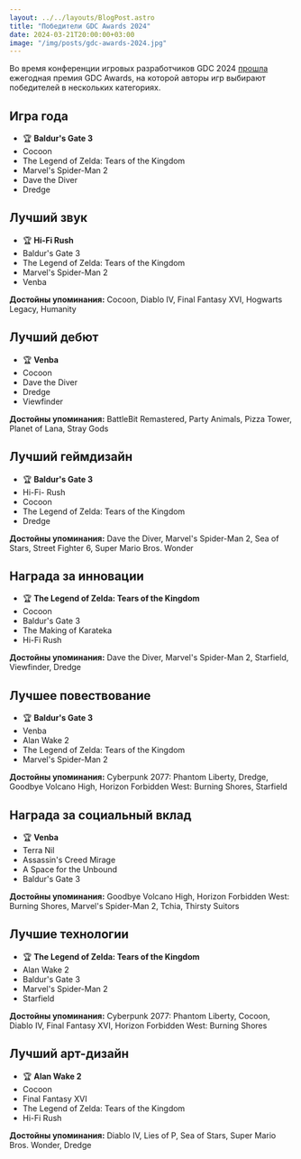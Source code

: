 ```yaml
---
layout: ../../layouts/BlogPost.astro
title: "Победители GDC Awards 2024"
date: 2024-03-21T20:00:00+03:00
image: "/img/posts/gdc-awards-2024.jpg"
---
```


Во время конференции игровых разработчиков GDC 2024 [прошла](https://twitter.com/Official_GDC) ежегодная премия GDC Awards, на которой авторы игр выбирают победителей в нескольких категориях.

## Игра года
-   🏆 **Baldur's Gate 3**  
-   Cocoon  
-   The Legend of Zelda: Tears of the Kingdom  
-   Marvel's Spider-Man 2  
-   Dave the Diver
-   Dredge

## Лучший звук
-   🏆 **Hi-Fi Rush**
-   Baldur's Gate 3
-   The Legend of Zelda: Tears of the Kingdom  
-   Marvel's Spider-Man 2
-   Venba

**Достойны упоминания:** Cocoon, Diablo IV, Final Fantasy XVI, Hogwarts Legacy, Humanity

## Лучший дебют
-   🏆 **Venba**
-   Cocoon
-   Dave the Diver
-   Dredge
-   Viewfinder

**Достойны упоминания:** BattleBit Remastered, Party Animals, Pizza Tower, Planet of Lana, Stray Gods

## Лучший геймдизайн
-   🏆 **Baldur's Gate 3**
-   Hi-Fi- Rush
-   Cocoon
-   The Legend of Zelda: Tears of the Kingdom
-   Dredge

**Достойны упоминания:** Dave the Diver, Marvel's Spider-Man 2, Sea of Stars, Street Fighter 6, Super Mario Bros. Wonder

## Награда за инновации
-   🏆 **The Legend of Zelda: Tears of the Kingdom**
-   Cocoon
-   Baldur's Gate 3
-   The Making of Karateka
-   Hi-Fi Rush

**Достойны упоминания:** Dave the Diver, Marvel's Spider-Man 2, Starfield, Viewfinder, Dredge

## Лучшее повествование
-   🏆 **Baldur's Gate 3**
-   Venba
-   Alan Wake 2
-   The Legend of Zelda: Tears of the Kingdom
-   Marvel's Spider-Man 2

**Достойны упоминания:** Cyberpunk 2077: Phantom Liberty, Dredge, Goodbye Volcano High, Horizon Forbidden West: Burning Shores, Starfield

## Награда за социальный вклад
-   🏆 **Venba**
-   Terra Nil
-   Assassin's Creed Mirage
-   A Space for the Unbound
-   Baldur's Gate 3

**Достойны упоминания:** Goodbye Volcano High, Horizon Forbidden West: Burning Shores, Marvel's Spider-Man 2, Tchia, Thirsty Suitors

## Лучшие технологии
-   🏆 **The Legend of Zelda: Tears of the Kingdom**
-   Alan Wake 2
-   Baldur's Gate 3
-   Marvel's Spider-Man 2
-   Starfield

**Достойны упоминания:** Cyberpunk 2077: Phantom Liberty, Cocoon, Diablo IV, Final Fantasy XVI, Horizon Forbidden West: Burning Shores

## Лучший арт-дизайн
-   🏆 **Alan Wake 2**
-   Cocoon
-   Final Fantasy XVI
-   The Legend of Zelda: Tears of the Kingdom
-   Hi-Fi Rush

**Достойны упоминания:** Diablo IV, Lies of P, Sea of Stars, Super Mario Bros. Wonder, Dredge